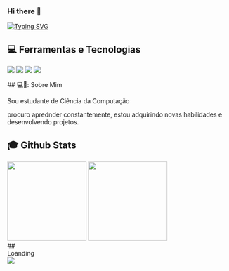 ### Hi there 👋

<!--
**FelipeVanceto07/FelipeVanceto07** is a ✨ _special_ ✨ repository because its `README.md` (this file) appears on your GitHub profile.

Here are some ideas to get you started:

- 🔭 I’m currently working on ...
- 🌱 I’m currently learning ...
- 👯 I’m looking to collaborate on ...
- 🤔 I’m looking for help with ...
- 💬 Ask me about ...
- 📫 How to reach me: ...
- 😄 Pronouns: ...
- ⚡ Fun fact: ...
-->
<a href="https://git.io/typing-svg"><img src="https://readme-typing-svg.herokuapp.com?font=arial&pause=1000&random=false&width=435&lines=eae++tranquilo%3F+Sou+o+Felipe+Vanceto......." alt="Typing SVG" /></a>
##  💻 Ferramentas e Tecnologias
<img src="https://img.shields.io/badge/HTML5-f56320?style=for-the-badge&logo=html5&logoColor=white" target="_blank"></a>
  <img src="https://img.shields.io/badge/Css-2079f5?style=for-the-badge&logo=css3&logoColor=white" target="_blank"></a>
  <img src="https://img.shields.io/badge/java-script-d0d02f?style=for-the-badge&logo=javascript&logoColor=black" target="_blank"></a>
  <img src="https://img.shields.io/badge/Java-1a1e21?style=for-the-badge&logo=github&logoColor=white" target="_blank"></a>
 </div>
## 💻🧙: Sobre Mim
<div>
  <p>Sou estudante de Ciência da Computação  </p>
</div>
procuro aprednder constantemente, estou  adquirindo novas habilidades e desenvolvendo projetos.<br>

 ## :mortar_board: Github Stats
<div>
  <a href="https://github.com/FelipeVanceto07"></a>
  <img height="180em" src="https://github-readme-stats.vercel.app/api?username=FelipeVanceto07&show_icons=true&theme=dracula&include_all_commits=true&count_private=true"/>
  <img height="180em" src="https://github-readme-stats.vercel.app/api/top-langs/?username=FelipeVanceto07&layout=compact&langs_count=7&theme=dracula"/>
</div>
##
<div>
Loanding   
</div>
<div>
  <picture align="center"> 
    <img src="https://github.com/guuhferiani/guuhferiani/blob/main/snake-svg.svg">
  </picture
</div>
